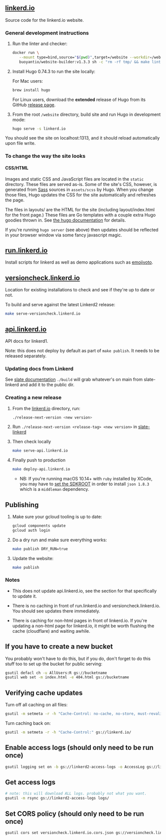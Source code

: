 
## [linkerd.io](linkerd.io)

Source code for the linkerd.io website.

### General development instructions

1. Run the linter and checker:

   ```bash
   docker run \
      --mount type=bind,source="$(pwd)",target=/website --workdir=/website \
      buoyantio/website-builder:v1.3.3 sh -c "rm -rf tmp/ && make lint check"
   ```

1. Install Hugo 0.74.3 to run the site locally:

   For Mac users:

   ```bash
   brew install hugo
   ```

   For Linux users, download the **extended** release of Hugo from its GitHub
   [release page](https://github.com/gohugoio/hugo/releases).

1. From the root `/website` directory, build site and run Hugo in development mode:

    ```bash
    hugo serve -s linkerd.io
    ```

You should see the site on localhost:1313, and it should reload
automatically upon file write.

### To change the way the site looks

#### CSS/HTML

Images and static CSS and JavaScript files are located in the `static`
directory. These files are served as-is. Some of the site's CSS, however, is
generated from [Sass](https://sass-lang.com) sources in `assets/scss` by
Hugo. When you change those files, Hugo updates the CSS for the site
automatically and refreshes the page.

The files in layouts/ are the HTML for the site (including layout/index.html
for the front page.) These files are Go templates with a couple extra Hugo
goodies thrown in. See [the hugo
documentation](http://gohugo.io/templates/overview/) for details.

If you're running `hugo server` (see above) then updates should be reflected in
your browser window via some fancy javascript magic.

## [run.linkerd.io](run.linkerd.io)

Install scripts for linkerd as well as demo applications such as
[emojivoto][emojivoto].

## [versioncheck.linkerd.io](versioncheck.linkerd.io)

Location for existing installations to check and see if they're up to date or
not.

To build and serve against the latest Linkerd2 release:

```bash
make serve-versioncheck.linkerd.io
```

## [api.linkerd.io](api.linkerd.io)

API docs for linkerd1.

Note: this does not deploy by default as part of `make publish`. It needs to be
released separately.

### Updating docs from Linkerd

See [slate documentation](slate-linkerd) `./build` will grab whatever's on
main from slate-linkerd and add it to the public dir.

### Creating a new release

1. From the [linkerd.io](linkerd.io) directory, run:

    ```bash
    ./release-next-version <new version>
    ```

1. Run `./release-next-version <release-tag> <new version>` in
   [slate-linkerd](https://github.com/BuoyantIO/slate-linkerd)

1. Then check locally

    ```bash
    make serve-api.linkerd.io
    ```

1. Finally push to production

    ```bash
    make deploy-api.linkerd.io
    ```

   * NB: If you're running macOS 10.14+ with `ruby` installed by XCode, you
    may have to [set the SDKROOT](https://github.com/castwide/vscode-solargraph/issues/78#issuecomment-552675511)
    in order to install `json 1.8.3` which is a `middleman` dependency.


## Publishing

1. Make sure your gcloud tooling is up to date:

    ```bash
    gcloud components update
    gcloud auth login
    ```

1. Do a dry run and make sure everything works:

    ```bash
    make publish DRY_RUN=true
    ```

1. Update the website:

    ```bash
    make publish
    ```

### Notes

- This does not update api.linkerd.io, see the section for that specifically to
  update it.

- There is no caching in front of run.linkerd.io and versioncheck.linkerd.io.
  You should see updates there immediately.

- There is caching for non-html pages in front of linkerd.io. If you're updating
  a non-html page for linkerd.io, it might be worth flushing the cache
  (cloudflare) and waiting awhile.

## If you have to create a new bucket

You probably won't have to do this, but if you do, don't forget to do this
stuff too to set up the bucket for public serving:

```bash
gsutil defacl ch -u AllUsers:R gs://bucketname
gsutil web set -m index.html -e 404.html gs://bucketname
```

## Verifying cache updates

Turn off all caching on all files:

```bash
gsutil -m setmeta -r -h "Cache-Control: no-cache, no-store, must-revalidate" gs://linkerd.io/
```

Turn caching back on:

```bash
gsutil -m setmeta -r -h "Cache-Control:" gs://linkerd.io/
```

## Enable access logs (should only need to be run once)

```bash
gsutil logging set on -b gs://linkerd2-access-logs -o AccessLog gs://linkerd.io
```

## Get access logs

```bash
# note: this will download ALL logs. probably not what you want.
gsutil -m rsync gs://linkerd2-access-logs logs/
```

## Set CORS policy (should only need to be run once)

```bash
gsutil cors set versioncheck.linkerd.io.cors.json gs://versioncheck.linkerd.io
```

[emojivoto]: https://github.com/BuoyantIO/emojivoto
[slate-linkerd]: https://github.com/BuoyantIO/slate-linkerd/blob/master/BUOYANT-README.md

